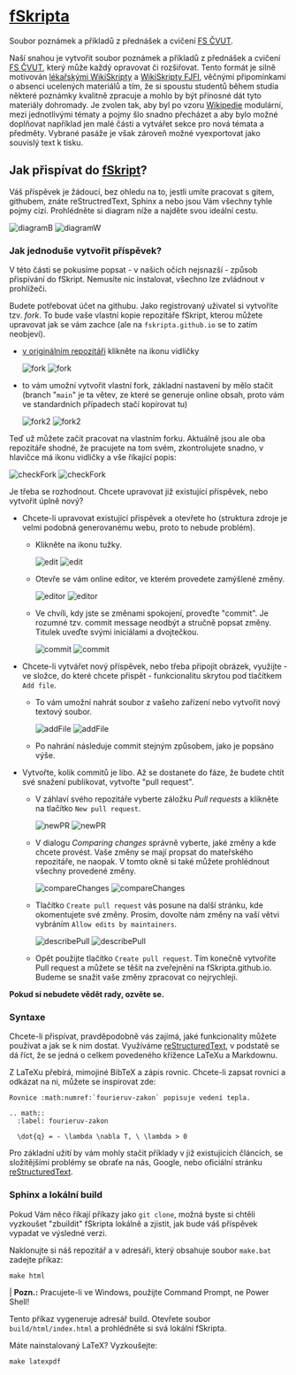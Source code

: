# [fSkripta](https://fskripta.github.io/)
Soubor poznámek a příkladů z přednášek a cvičení [FS ČVUT](https://fs.cvut.cz).

Naší snahou je vytvořit soubor poznámek a příkladů z přednášek a cvičení [FS ČVUT](https://fs.cvut.cz), který může každý opravovat či rozšiřovat. Tento formát je silně motivován [lékařskými WikiSkripty](https://www.wikiskripta.eu/w/Home>) a [WikiSkripty FJFI](http://wikiskripta.fjfi.cvut.cz/wiki/index.php/Hlavn%C3%AD_strana>), věčnými připomínkami o absenci ucelených materiálů a tím, že si spoustu studentů během studia některé poznámky kvalitně zpracuje a mohlo by být přínosné dát tyto materiály dohromady. Je zvolen tak, aby byl po vzoru [Wikipedie](https://cs.wikipedia.org/wiki/Hlavn%C3%AD_strana>) modulární, mezi jednotlivými tématy a pojmy šlo snadno přecházet a aby bylo možné doplňovat například jen malé části a vytvářet sekce pro nová témata a předměty. Vybrané pasáže je však zároveň možné vyexportovat jako souvislý text k tisku.

## Jak přispívat do [fSkript](https://fskripta.github.io/)?

Váš příspěvek je žádoucí, bez ohledu na to, jestli umíte pracovat s gitem, githubem, znáte reStructredText, Sphinx a nebo jsou Vám všechny tyhle pojmy cizí. Prohlédněte si diagram níže a najděte svou ideální cestu.

![diagramB](source/imgs/how_to/diagramB.svg#gh-light-mode-only)
![diagramW](source/imgs/how_to/diagramW.svg#gh-dark-mode-only)

### Jak jednoduše vytvořit příspěvek?

V této části se pokusíme popsat - v našich očích nejsnazší - způsob přispívání do fSkript. Nemusíte nic instalovat, všechno lze zvládnout v prohlížeči.

Budete potřebovat účet na githubu. Jako registrovaný uživatel si vytvoříte tzv. *fork*.
To bude vaše vlastní kopie repozitáře fSkript, kterou můžete upravovat jak se vám zachce (ale na `fskripta.github.io` se to zatím neobjeví).

  * [v originálním repozitáři](https://github.com/fSkripta/fskripta.github.io) klikněte na ikonu vidličky

    ![fork](source/imgs/how_to/L_newFork.png#gh-light-mode-only)
    ![fork](source/imgs/how_to/D_newFork.png#gh-dark-mode-only )

  * to vám umožní vytvořit vlastní fork, základní nastavení by mělo stačit (branch "`main`" je ta větev, ze které se generuje online obsah, proto vám ve standardních případech stačí kopírovat tu)
    
    ![fork2](source/imgs/how_to/L_newFork2.png#gh-light-mode-only)
    ![fork2](source/imgs/how_to/D_newFork2.png#gh-dark-mode-only )

Teď už můžete začít pracovat na vlastním forku. Aktuálně jsou ale oba repozitáře shodné, že pracujete na tom svém, zkontrolujete snadno, v hlavičce má ikonu vidličky a vše říkající popis:

  ![checkFork](source/imgs/how_to/L_checkFork.png#gh-light-mode-only)
  ![checkFork](source/imgs/how_to/D_checkFork.png#gh-dark-mode-only )

Je třeba se rozhodnout. Chcete upravovat již existující příspěvek, nebo vytvořit úplně nový? 

  * Chcete-li upravovat existující příspěvek a otevřete ho (struktura zdroje je velmi podobná generovanému webu, proto to nebude problém).
  
    * Klikněte na ikonu tužky.

      ![edit](source/imgs/how_to/L_edit.png#gh-light-mode-only)
      ![edit](source/imgs/how_to/D_edit.png#gh-dark-mode-only )

    * Otevře se vám online editor, ve kterém provedete zamýšlené změny.

      ![editor](source/imgs/how_to/L_editor.png#gh-light-mode-only)
      ![editor](source/imgs/how_to/D_editor.png#gh-dark-mode-only )

    * Ve chvíli, kdy jste se změnami spokojení, proveďte "commit". Je rozumné tzv. commit message neodbýt a stručně popsat změny. Titulek uveďte svými iniciálami a dvojtečkou.

      ![commit](source/imgs/how_to/L_commitMessage.png#gh-light-mode-only)
      ![commit](source/imgs/how_to/D_commitMessage.png#gh-dark-mode-only )

  * Chcete-li vytvářet nový příspěvek, nebo třeba připojit obrázek, využijte - ve složce, do které chcete přispět - funkcionalitu skrytou pod tlačítkem `Add file`.

    * To vám umožní nahrát soubor z vašeho zařízení nebo vytvořit nový textový soubor.

      ![addFile](source/imgs/how_to/L_addFile.png#gh-light-mode-only)
      ![addFile](source/imgs/how_to/D_addFile.png#gh-dark-mode-only )

    * Po nahrání následuje commit stejným způsobem, jako je popsáno výše.

  * Vytvořte, kolik commitů je libo. Až se dostanete do fáze, že budete chtít své snažení publikovat, vytvořte "pull request".

    * V záhlaví svého repozitáře vyberte záložku *Pull requests* a klikněte na tlačítko `New pull request`.

      ![newPR](source/imgs/how_to/L_newPullRequest.png#gh-light-mode-only)
      ![newPR](source/imgs/how_to/D_newPullRequest.png#gh-dark-mode-only )

    * V dialogu *Comparing changes* správně vyberte, jaké změny a kde chcete provést. Vaše změny se mají propsat do mateřského repozitáře, ne naopak. V tomto okně si také můžete prohlédnout všechny provedené změny.

      ![compareChanges](source/imgs/how_to/L_compareChanges.png#gh-light-mode-only)
      ![compareChanges](source/imgs/how_to/D_compareChanges.png#gh-dark-mode-only )

    * Tlačítko `Create pull request` vás posune na další stránku, kde okomentujete své změny. Prosím, dovolte nám změny na vaší větvi vybráním `Allow edits by maintainers`.

      ![describePull](source/imgs/how_to/L_describePull.png#gh-light-mode-only)
      ![describePull](source/imgs/how_to/D_describePull.png#gh-dark-mode-only )

    * Opět použijte tlačítko `Create pull request`. Tím konečně vytvoříte Pull request a můžete se těšit na zveřejnění na fSkripta.github.io. Budeme se snažit vaše změny zpracovat co nejrychleji.

**Pokud si nebudete vědět rady, ozvěte se.**

### Syntaxe

Chcete-li přispívat, pravděpodobně vás zajímá, jaké funkcionality můžete používat a jak se k nim dostat.
Využíváme [reStructuredText](https://docutils.sourceforge.io/rst.html), v podstatě se dá říct, že se jedná o celkem povedeného křížence LaTeXu a Markdownu. 

Z LaTeXu přebírá, mimojiné BibTeX a zápis rovnic. 
Chcete-li zapsat rovnici a odkázat na ni, můžete se inspirovat zde: 

```
Rovnice :math:numref:`fourieruv-zakon` popisuje vedení tepla.

.. math:: 
  :label: fourieruv-zakon

  \dot{q} = - \lambda \nabla T, \ \lambda > 0
```

Pro základní užití by vám mohly stačit příklady v již existujících článcích, se složitějšími problémy se obraťe na nás, Google, nebo oficiální stránku [reStructuredText](https://docutils.sourceforge.io/rst.html).


### Sphinx a lokální build

Pokud Vám něco říkají příkazy jako `git clone`, možná byste si chtěli vyzkoušet "zbuildit" fSkripta lokálně a zjistit, jak bude váš příspěvek vypadat ve výsledné verzi.

Naklonujte si náš repozitář a v adresáři, který obsahuje soubor `make.bat` zadejte příkaz:

```
make html
```

| **Pozn.:** Pracujete-li ve Windows, použijte Command Prompt, ne Power Shell!

Tento příkaz vygeneruje adresář build. Otevřete soubor `build/html/index.html` a prohlédněte si svá lokální fSkripta.

Máte nainstalovaný LaTeX? Vyzkoušejte:

```
make latexpdf
```